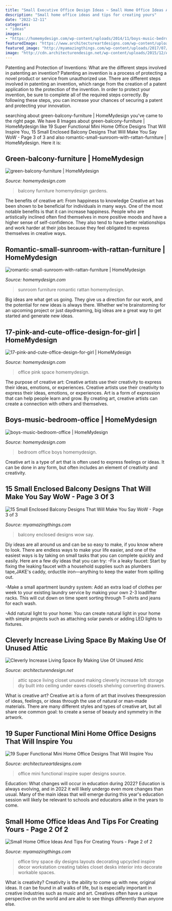 ```yaml
---
title: "Small Executive Office Design Ideas ~ Small Home Office Ideas And Tips For Creating Yours"
description: "Small home office ideas and tips for creating yours"
date: "2022-12-11"
categories:
- "ideas"
images:
- "https://homemydesign.com/wp-content/uploads/2014/11/boys-music-bedroom-office.jpg"
featuredImage: "https://www.architectureartdesigns.com/wp-content/uploads/2016/08/16-31.jpg"
featured_image: "http://myamazingthings.com/wp-content/uploads/2017/07/small-home-office-8.jpeg"
image: "http://cdn.architecturendesign.net/wp-content/uploads/2015/12/AD-Attic-Living-Space-Design-08.jpg"
---
```



Patenting and Protection of Inventions: What are the different steps involved in patenting an invention?
Patenting an invention is a process of protecting a novel product or service from unauthorized use. There are different steps involved in patenting an invention, which range from the creation of a patent application to the protection of the invention. In order to protect your invention, be sure to complete all of the required steps correctly. By following these steps, you can increase your chances of securing a patent and protecting your innovation.

	

		
searching about green-balcony-furniture | HomeMydesign you've came to the right page. We have 8 Images about green-balcony-furniture | HomeMydesign like 19 Super Functional Mini Home Office Designs That Will Inspire You, 15 Small Enclosed Balcony Designs That Will Make You Say WoW - Page 3 of 3 and also romantic-small-sunroom-with-rattan-furniture | HomeMydesign. Here it is:
		
    
## Green-balcony-furniture | HomeMydesign

<img loading=lazy src="https://homemydesign.com/wp-content/uploads/2014/02/green-balcony-furniture.jpg" onerror="this.onerror=null;this.src='https://tse1.mm.bing.net/th?id=OIP.1_41uJy_Op0iSCl2H3LE7AHaJ4&amp;pid=15.1';" alt="green-balcony-furniture | HomeMydesign">

_Source: homemydesign.com_

>balcony furniture homemydesign gardens. 

	

The benefits of creative art: From happiness to knowledge
Creative art has been shown to be beneficial for individuals in many ways. One of the most notable benefits is that it can increase happiness. People who are artistically inclined often find themselves in more positive moods and have a higher sense of self-confidence. They also tend to have better relationships and work harder at their jobs because they feel obligated to express themselves in creative ways.

    
## Romantic-small-sunroom-with-rattan-furniture | HomeMydesign

<img loading=lazy src="https://homemydesign.com/wp-content/uploads/2015/03/romantic-small-sunroom-with-rattan-furniture.jpg" onerror="this.onerror=null;this.src='https://tse3.mm.bing.net/th?id=OIP.ProkVwmM4U0O5QGtaCOBDwHaLM&amp;pid=15.1';" alt="romantic-small-sunroom-with-rattan-furniture | HomeMydesign">

_Source: homemydesign.com_

>sunroom furniture romantic rattan homemydesign. 

	

Big ideas are what get us going. They give us a direction for our work, and the potential for new ideas is always there. Whether we're brainstorming for an upcoming project or just daydreaming, big ideas are a great way to get started and generate new ideas.

    
## 17-pink-and-cute-office-design-for-girl | HomeMydesign

<img loading=lazy src="https://homemydesign.com/wp-content/uploads/2013/02/17-pink-and-cute-office-design-for-girl.jpg" onerror="this.onerror=null;this.src='https://tse3.mm.bing.net/th?id=OIP.KwnwUE5AjgUBJZMYC00zdAHaLM&amp;pid=15.1';" alt="17-pink-and-cute-office-design-for-girl | HomeMydesign">

_Source: homemydesign.com_

>office pink space homemydesign. 

	

The purpose of creative art: Creative artists use their creativity to express their ideas, emotions, or experiences.
Creative artists use their creativity to express their ideas, emotions, or experiences. Art is a form of expression that can help people learn and grow. By creating art, creative artists can create a connection with others and themselves.

    
## Boys-music-bedroom-office | HomeMydesign

<img loading=lazy src="https://homemydesign.com/wp-content/uploads/2014/11/boys-music-bedroom-office.jpg" onerror="this.onerror=null;this.src='https://tse2.mm.bing.net/th?id=OIP.uqYyKQjvoXBIgj10ZeGXaQHaLH&amp;pid=15.1';" alt="boys-music-bedroom-office | HomeMydesign">

_Source: homemydesign.com_

>bedroom office boys homemydesign. 

	

Creative art is a type of art that is often used to express feelings or ideas. It can be done in any form, but often includes an element of creativity and creativity.

    
## 15 Small Enclosed Balcony Designs That Will Make You Say WoW - Page 3 Of 3

<img loading=lazy src="http://myamazingthings.com/wp-content/uploads/2017/01/balcony12.jpg" onerror="this.onerror=null;this.src='https://tse2.mm.bing.net/th?id=OIP.40_U8ZPxAw-MvDSAsTANaAHaJ4&amp;pid=15.1';" alt="15 Small Enclosed Balcony Designs That Will Make You Say WoW - Page 3 of 3">

_Source: myamazingthings.com_

>balcony enclosed designs wow say. 

	

Diy ideas are all around us and can be so easy to make, if you know where to look.
There are endless ways to make your life easier, and one of the easiest ways is by taking on small tasks that you can complete quickly and easily. Here are a few diy ideas that you can try:
-Fix a leaky faucet: Start by fixing the leaking faucet with a household supplies such as plumbers tape,JAKE's caddy, orductile iron—anything to keep the water from spilling out.

-Make a small apartment laundry system: Add an extra load of clothes per week to your existing laundry service by making your own 2-3 loadlifter racks. This will cut down on time spent sorting through T-shirts and jeans for each wash.

-Add natural light to your home: You can create natural light in your home with simple projects such as attaching solar panels or adding LED lights to fixtures.

    
## Cleverly Increase Living Space By Making Use Of Unused Attic

<img loading=lazy src="http://cdn.architecturendesign.net/wp-content/uploads/2015/12/AD-Attic-Living-Space-Design-08.jpg" onerror="this.onerror=null;this.src='https://tse2.mm.bing.net/th?id=OIP.2jPimenAS7TSQaYYBxXS6AHaLG&amp;pid=15.1';" alt="Cleverly Increase Living Space By Making Use Of Unused Attic">

_Source: architecturendesign.net_

>attic space living closet unused making cleverly increase loft storage diy built into ceiling under eaves closets shelving converting drawers. 

	

What is creative art?
Creative art is a form of art that involves theexpression of ideas, feelings, or ideas through the use of natural or man-made materials. There are many different styles and types of creative art, but all share one common goal: to create a sense of beauty and symmetry in the artwork.

    
## 19 Super Functional Mini Home Office Designs That Will Inspire You

<img loading=lazy src="https://www.architectureartdesigns.com/wp-content/uploads/2016/08/16-31.jpg" onerror="this.onerror=null;this.src='https://tse2.mm.bing.net/th?id=OIP.2kSgiMvQbLxJjYLsANP7IQAAAA&amp;pid=15.1';" alt="19 Super Functional Mini Home Office Designs That Will Inspire You">

_Source: architectureartdesigns.com_

>office mini functional inspire super designs source. 

	

Education: What changes will occur in education during 2022?
Education is always evolving, and in 2022 it will likely undergo even more changes than usual. Many of the main ideas that will emerge during this year's education session will likely be relevant to schools and educators alike in the years to come.

    
## Small Home Office Ideas And Tips For Creating Yours - Page 2 Of 2

<img loading=lazy src="http://myamazingthings.com/wp-content/uploads/2017/07/small-home-office-8.jpeg" onerror="this.onerror=null;this.src='https://tse1.mm.bing.net/th?id=OIP.1CF4a_NPJupmSfF74dyktAHaJ4&amp;pid=15.1';" alt="Small Home Office Ideas And Tips For Creating Yours - Page 2 of 2">

_Source: myamazingthings.com_

>office tiny space diy designs layouts decorating upcycled inspire decor workstation creating tables closet desks interior into decorate workable spaces. 

	

What is creativity?
Creativity is the ability to come up with new, original ideas. It can be found in all walks of life, but is especially important in creative industries such as music and art. Creatives often have a unique perspective on the world and are able to see things differently than anyone else.

